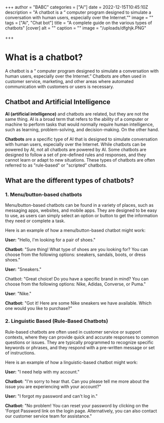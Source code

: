 +++
author = "BABC"
categories = ["Ai"]
date = 2022-12-15T10:45:10Z
description = "A chatbot is a “ computer program designed to simulate a conversation with human users, especially over the Internet.”"
image = ""
tags = ["Ai", "Chat bot"]
title = "A complete guide on the various types of chatbots"
[cover]
alt = ""
caption = ""
image = "/uploads/dfghjk.PNG"

+++
# What is a chatbot?

A chatbot is a “ computer program designed to simulate a conversation with human users, especially over the Internet.” Chatbots are often used in customer service, marketing, and other areas where automated communication with customers or users is necessary.

## Chatbot and Artificial Intelligence

**AI (artificial intelligence)** and chatbots are related, but they are not the same thing. AI is a broad term that refers to the ability of a computer or machine to perform tasks that would normally require human intelligence, such as learning, problem-solving, and decision-making. On the other hand.

**Chatbots** are a specific type of AI that is designed to simulate conversation with human users, especially over the Internet. While chatbots can be powered by AI, not all chatbots are powered by AI. Some chatbots are designed to follow a set of pre-defined rules and responses, and they cannot learn or adapt to new situations. These types of chatbots are often referred to as "rule-based" or "scripted" chatbots.

## What are the different types of chatbots?

### 1. Menu/button-based chatbots

Menu/button-based chatbots can be found in a variety of places, such as messaging apps, websites, and mobile apps. They are designed to be easy to use, as users can simply select an option or button to get the information they need or complete a task.

Here is an example of how a menu/button-based chatbot might work:

**User:** "Hello, I'm looking for a pair of shoes."

**Chatbot:** "Sure thing! What type of shoes are you looking for? You can choose from the following options: sneakers, sandals, boots, or dress shoes."

**User:** "Sneakers."

Chatbot: "Great choice! Do you have a specific brand in mind? You can choose from the following options: Nike, Adidas, Converse, or Puma."

**User**: "Nike."

**Chatbot:** "Got it! Here are some Nike sneakers we have available. Which one would you like to purchase?"

### 2. Linguistic Based (Rule-Based Chatbots)

Rule-based chatbots are often used in customer service or support contexts, where they can provide quick and accurate responses to common questions or issues. They are typically programmed to recognize specific keywords or phrases, and they respond with a pre-written message or set of instructions.

Here is an example of how a linguistic-based chatbot might work:

**User:** "I need help with my account."

**Chatbot:** "I'm sorry to hear that. Can you please tell me more about the issue you are experiencing with your account?"

**User:** "I forgot my password and can't log in."

**Chatbot:** "No problem! You can reset your password by clicking on the 'Forgot Password link on the login page. Alternatively, you can also contact our customer service team for assistance."